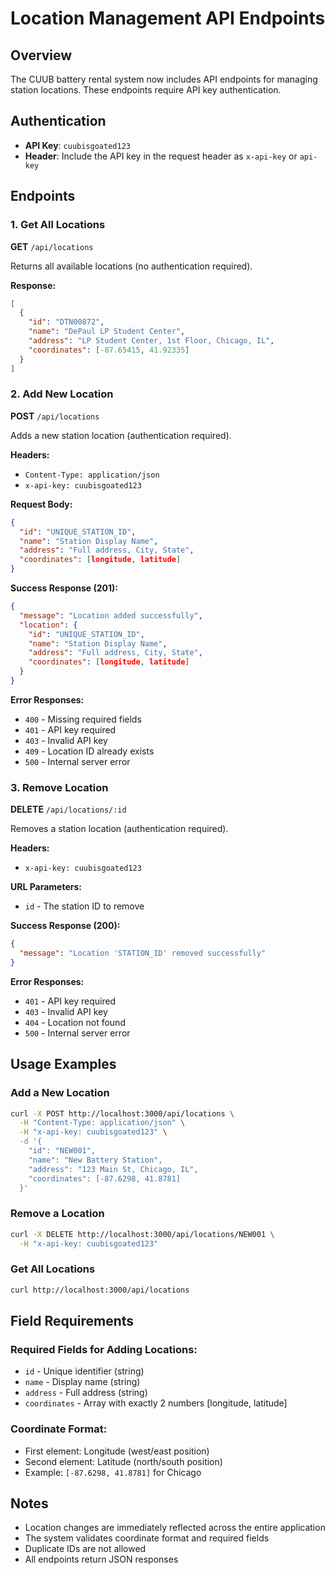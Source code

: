 # Location Management API Endpoints

## Overview
The CUUB battery rental system now includes API endpoints for managing station locations. These endpoints require API key authentication.

## Authentication
- **API Key**: `cuubisgoated123`
- **Header**: Include the API key in the request header as `x-api-key` or `api-key`

## Endpoints

### 1. Get All Locations
**GET** `/api/locations`

Returns all available locations (no authentication required).

**Response:**
```json
[
  {
    "id": "DTN00872",
    "name": "DePaul LP Student Center",
    "address": "LP Student Center, 1st Floor, Chicago, IL",
    "coordinates": [-87.65415, 41.92335]
  }
]
```

### 2. Add New Location
**POST** `/api/locations`

Adds a new station location (authentication required).

**Headers:**
- `Content-Type: application/json`
- `x-api-key: cuubisgoated123`

**Request Body:**
```json
{
  "id": "UNIQUE_STATION_ID",
  "name": "Station Display Name",
  "address": "Full address, City, State",
  "coordinates": [longitude, latitude]
}
```

**Success Response (201):**
```json
{
  "message": "Location added successfully",
  "location": {
    "id": "UNIQUE_STATION_ID",
    "name": "Station Display Name",
    "address": "Full address, City, State",
    "coordinates": [longitude, latitude]
  }
}
```

**Error Responses:**
- `400` - Missing required fields
- `401` - API key required
- `403` - Invalid API key
- `409` - Location ID already exists
- `500` - Internal server error

### 3. Remove Location
**DELETE** `/api/locations/:id`

Removes a station location (authentication required).

**Headers:**
- `x-api-key: cuubisgoated123`

**URL Parameters:**
- `id` - The station ID to remove

**Success Response (200):**
```json
{
  "message": "Location 'STATION_ID' removed successfully"
}
```

**Error Responses:**
- `401` - API key required
- `403` - Invalid API key
- `404` - Location not found
- `500` - Internal server error

## Usage Examples

### Add a New Location
```bash
curl -X POST http://localhost:3000/api/locations \
  -H "Content-Type: application/json" \
  -H "x-api-key: cuubisgoated123" \
  -d '{
    "id": "NEW001",
    "name": "New Battery Station",
    "address": "123 Main St, Chicago, IL",
    "coordinates": [-87.6298, 41.8781]
  }'
```

### Remove a Location
```bash
curl -X DELETE http://localhost:3000/api/locations/NEW001 \
  -H "x-api-key: cuubisgoated123"
```

### Get All Locations
```bash
curl http://localhost:3000/api/locations
```

## Field Requirements

### Required Fields for Adding Locations:
- `id` - Unique identifier (string)
- `name` - Display name (string)
- `address` - Full address (string)
- `coordinates` - Array with exactly 2 numbers [longitude, latitude]

### Coordinate Format:
- First element: Longitude (west/east position)
- Second element: Latitude (north/south position)
- Example: `[-87.6298, 41.8781]` for Chicago

## Notes
- Location changes are immediately reflected across the entire application
- The system validates coordinate format and required fields
- Duplicate IDs are not allowed
- All endpoints return JSON responses
